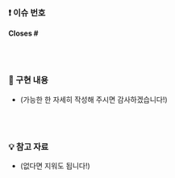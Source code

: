 ### ❗️ 이슈 번호

<strong>
Closes #
</strong>

<br><br>

### 📝 구현 내용

- (가능한 한 자세히 작성해 주시면 감사하겠습니다!)

<br><br>

### 💡 참고 자료

- (없다면 지워도 됩니다!)
